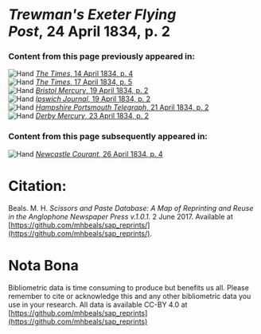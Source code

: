 # *Trewman's Exeter Flying Post*, 24 April 1834, p. 2  
  
### Content from this page previously appeared in:  
![Hand](http://scissorsandpaste.net/wp-content/uploads/2017/06/smallhandpointer.png) [*The Times*, 14 April 1834, p. 4](https://mhbeals.github.io/sap_html/The-Times/The-Times-14-April-1834-p-4)  
![Hand](http://scissorsandpaste.net/wp-content/uploads/2017/06/smallhandpointer.png) [*The Times*, 17 April 1834, p. 5](https://mhbeals.github.io/sap_html/The-Times/The-Times-17-April-1834-p-5)  
![Hand](http://scissorsandpaste.net/wp-content/uploads/2017/06/smallhandpointer.png) [*Bristol Mercury*, 19 April 1834, p. 2](https://mhbeals.github.io/sap_html/Bristol-Mercury/Bristol-Mercury-19-April-1834-p-2)  
![Hand](http://scissorsandpaste.net/wp-content/uploads/2017/06/smallhandpointer.png) [*Ipswich Journal*, 19 April 1834, p. 2](https://mhbeals.github.io/sap_html/Ipswich-Journal/Ipswich-Journal-19-April-1834-p-2)  
![Hand](http://scissorsandpaste.net/wp-content/uploads/2017/06/smallhandpointer.png) [*Hampshire Portsmouth Telegraph*, 21 April 1834, p. 2](https://mhbeals.github.io/sap_html/Hampshire-Portsmouth-Telegraph/Hampshire-Portsmouth-Telegraph-21-April-1834-p-2)  
![Hand](http://scissorsandpaste.net/wp-content/uploads/2017/06/smallhandpointer.png) [*Derby Mercury*, 23 April 1834, p. 2](https://mhbeals.github.io/sap_html/Derby-Mercury/Derby-Mercury-23-April-1834-p-2)  
  
### Content from this page subsequently appeared in:  
![Hand](http://scissorsandpaste.net/wp-content/uploads/2017/06/smallhandpointer.png) [*Newcastle Courant*, 26 April 1834, p. 4](https://mhbeals.github.io/sap_html/Newcastle-Courant/Newcastle-Courant-26-April-1834-p-4)  


# Citation: 

Beals. M. H. *Scissors and Paste Database: A Map of Reprinting and Reuse in the Anglophone Newspaper Press v.1.0.1.* 2 June 2017. Available at [https://github.com/mhbeals/sap_reprints/](https://github.com/mhbeals/sap_reprints/). 

# Nota Bona

Bibliometric data is time consuming to produce but benefits us all. Please remember to cite or acknowledge this and any other bibliometric data you use in your research. All data is available CC-BY 4.0 at [https://github.com/mhbeals/sap_reprints](https://github.com/mhbeals/sap_reprints)